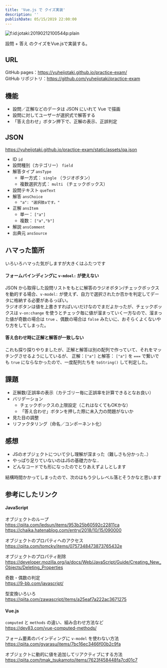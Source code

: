```yaml
---
title: 'Vue.js で クイズ実装'
description: ''
publishDate: 05/15/2019 22:00:00
---
```


<p><span itemscope itemtype="http://schema.org/Photograph"><img src="/images/hatena/20190212100544.png" alt="f:id:jotaki:20190212100544p:plain" title="f:id:jotaki:20190212100544p:plain" class="hatena-fotolife" itemprop="image"></span></p>

<p>設問 + 答え のクイズをVue.jsで実装する。</p>

<h2>URL</h2>

<p>GitHub pages：<a href="https://yuheijotaki.github.io/practice-exam/">https://yuheijotaki.github.io/practice-exam/</a><br/>
GitHub リポジトリ：<a href="https://github.com/yuheijotaki/practice-exam">https://github.com/yuheijotaki/practice-exam</a></p>

<h2>機能</h2>

<ul>
<li>設問／正解などのデータは JSON にいれて Vue で描画</li>
<li>設問に対してユーザーが選択式で解答する</li>
<li>「答え合わせ」ボタン押下で、正解の表示、正誤判定</li>
</ul>

<h2>JSON</h2>

<p><a href="https://yuheijotaki.github.io/practice-exam/static/assets/qa.json">https://yuheijotaki.github.io/practice-exam/static/assets/qa.json</a></p>

<ul>
<li>ID <code>id</code></li>
<li>設問種別（カテゴリー） <code>field</code></li>
<li>解答タイプ <code>ansType</code>

<ul>
<li>単一方式： <code>single</code> （ラジオボタン）</li>
<li>複数選択方式： <code>multi</code> （チェックボックス）</li>
</ul>
</li>
<li>設問テキスト <code>queText</code></li>
<li>解答 <code>ansChoice</code>

<ul>
<li><code>"a": "選択肢aです。"</code></li>
</ul>
</li>
<li>正解 <code>ansItem</code>

<ul>
<li>単一： <code>["a"]</code></li>
<li>複数： <code>["a","b"]</code></li>
</ul>
</li>
<li>解説 <code>ansComment</code></li>
<li>出典元 <code>ansSource</code></li>
</ul>

<h2>ハマった箇所</h2>

<p>いろいろハマった気がしますが大きくはふたつです</p>

<h4>フォームバインディングに <code>v-mdoel:</code> が使えない</h4>

<p>JSON から取得した設問リストをもとに解答のラジオボタン/チェックボックスを動的する場合、<code>v-model:</code> が使えず、自力で選択されたか否かを判定してデータに格納する必要があるっぽい。<br/>
ラジオボタンは値を上書きすればいいだけなのでまだよかったが、チェックボックスは <code>v-on:change</code> を使うとチェック毎に値が溜まっていく一方なので、溜まった値が奇数の場合は  <code>true</code> 、偶数の場合は <code>false</code> みたいに、おそらくよくないやり方をしてしまった。</p>

<h4>答え合わせ時に正解と解答が一致しない</h4>

<p>これも探り探りやりましたが、正解と解答は別の配列で作っていて、それをマッチングさせるようにしているが、
正解：<code>["a"]</code> と解答： <code>["a"]</code> を <code>===</code> で繋いでも <code>true</code> にならなかったので、一度配列たちを <code>toString()</code> して判定した。</p>

<h2>課題</h2>

<ul>
<li>正解数/正誤率の表示（カテゴリー毎に正誤率を計算できるとなお良い）</li>
<li>バリデーション

<ul>
<li>チェックボックスの上限設定（これはなくてもOKかな）</li>
<li>「答え合わせ」ボタンを押した際に未入力の問題がないか</li>
</ul>
</li>
<li>見た目の調整</li>
<li>リファクタリング（命名／コンポーネント化）</li>
</ul>

<h2>感想</h2>

<ul>
<li>JSのオブジェクトについて少し理解が深まった（難しさも分かった..）</li>
<li>やっぱり足りていないのはJSの基礎力かな..</li>
<li>どんなコードでも形になったのでとりあえずよしとします</li>
</ul>

<p>結構時間かかってしまったので、次のはもう少しレベル落とそうかなと思います</p>

<h2>参考にしたリンク</h2>

<h4>JavaScript</h4>

<p>オブジェクトのループ<br/>
<a href="https://qiita.com/ledsun/items/953b25b60592c22811ca">https://qiita.com/ledsun/items/953b25b60592c22811ca</a><br/>
<a href="https://chaika.hatenablog.com/entry/2018/10/15/090000">https://chaika.hatenablog.com/entry/2018/10/15/090000</a></p>

<p>オブジェクトのプロパティへのアクセス<br/>
<a href="https://qiita.com/tomcky/items/0757348473873765432e">https://qiita.com/tomcky/items/0757348473873765432e</a></p>

<p>オブジェクトのプロパティ削除<br/>
<a href="https://developer.mozilla.org/ja/docs/Web/JavaScript/Guide/Creating_New_Objects/Deleting_Properties">https://developer.mozilla.org/ja/docs/Web/JavaScript/Guide/Creating_New_Objects/Deleting_Properties</a></p>

<p>奇数・偶数の判定<br/>
<a href="https://9-bb.com/javascript/">https://9-bb.com/javascript/</a></p>

<p>型変換いろいろ<br/>
<a href="https://qiita.com/zawascript/items/a25eaf7a222ac3671275">https://qiita.com/zawascript/items/a25eaf7a222ac3671275</a></p>

<h4>Vue.js</h4>

<p><code>computed</code> と <code>methods</code> の違い、組み合わせ方法など<br/>
<a href="https://dev83.com/vue-computed-methods/">https://dev83.com/vue-computed-methods/</a></p>

<p>フォーム要素のバインディングに <code>v-model</code> を使わない方法<br/>
<a href="https://qiita.com/gyarasu/items/7bc16ec3466f00b2c9fa">https://qiita.com/gyarasu/items/7bc16ec3466f00b2c9fa</a></p>

<p>オブジェクトに動的に値を追加してリアクティブにする方法<br/>
<a href="https://qiita.com/tmak_tsukamoto/items/7623f458448fa7cd01c7">https://qiita.com/tmak_tsukamoto/items/7623f458448fa7cd01c7</a></p>
